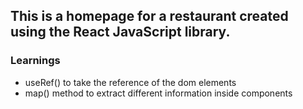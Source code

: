 ## This is a homepage for a restaurant created using the React JavaScript library.

### Learnings
- useRef() to take the reference of the dom elements
- map() method to extract different information inside components